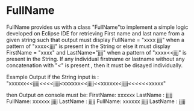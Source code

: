 # FullName

FullName provides us with a class "FullName"to implement a simple logic developed on Eclipse IDE for retrieving First name and 
last name from a given string such that output must display FullName = "xxxx jjjj" when a pattern of "xxxx<jjjj" is present in the String or else it must display FirstName = "xxxx" and LastName="jjjj" when a pattern of "xxxx<<jjjj" is present in the String. If any individual firstname or lastname without
any concatenation with "<" is present , then it must be disayed individually.

Example Output if the String input is :
  "xxxxxx<<jjjjj<<<<jjjjj<xxxxxx<<jjjjj<<xxxxxx<jjjjj<<<<<<xxxxx"
  
  then Output on console must be:
    FirstName: xxxxxx
    LastName : jjjjj
    FullName: xxxxxx jjjjj
    LastName : jjjjj
    FullName: xxxxxx jjjjj
    LastName : jjjjj
